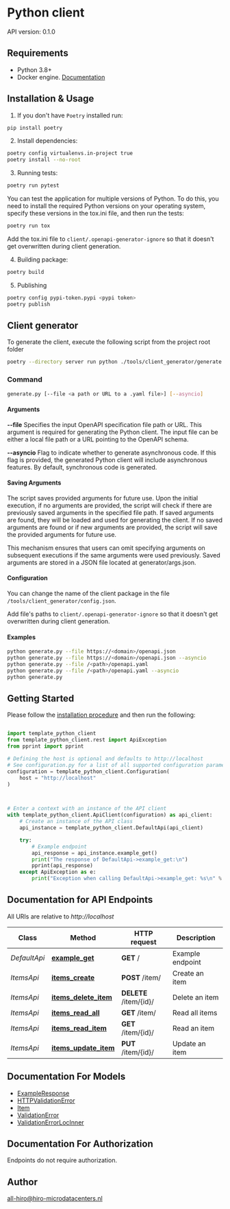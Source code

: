 # Python client
API version: 0.1.0

## Requirements

- Python 3.8+
- Docker engine. [Documentation](https://docs.docker.com/engine/install/)

## Installation & Usage

1. If you don't have `Poetry` installed run:

```bash
pip install poetry
```

2. Install dependencies:

```bash
poetry config virtualenvs.in-project true
poetry install --no-root
```

3. Running tests:

```bash
poetry run pytest
```

You can test the application for multiple versions of Python. To do this, you need to install the required Python versions on your operating system, specify these versions in the tox.ini file, and then run the tests:
```bash
poetry run tox
```
Add the tox.ini file to `client/.openapi-generator-ignore` so that it doesn't get overwritten during client generation.

4. Building package:

```bash
poetry build
```

5. Publishing
```bash
poetry config pypi-token.pypi <pypi token>
poetry publish
```

## Client generator
To generate the client, execute the following script from the project root folder
```bash
poetry --directory server run python ./tools/client_generator/generate.py --file ./api/openapi.yaml
```

### Command
```bash
generate.py [--file <a path or URL to a .yaml file>] [--asyncio]
```

#### Arguments
**--file**
Specifies the input OpenAPI specification file path or URL. This argument is required for generating the Python client. The input file can be either a local file path or a URL pointing to the OpenAPI schema.

**--asyncio**
Flag to indicate whether to generate asynchronous code. If this flag is provided, the generated Python client will include asynchronous features. By default, synchronous code is generated.

#### Saving Arguments

The script saves provided arguments for future use. Upon the initial execution, if no arguments are provided, the script will check if there are previously saved arguments in the specified file path. If saved arguments are found, they will be loaded and used for generating the client. If no saved arguments are found or if new arguments are provided, the script will save the provided arguments for future use.

This mechanism ensures that users can omit specifying arguments on subsequent executions if the same arguments were used previously. Saved arguments are stored in a JSON file located at generator/args.json.

#### Configuration
You can change the name of the client package in the file `/tools/client_generator/config.json`.

Add file's paths to `client/.openapi-generator-ignore` so that it doesn't get overwritten during client generation.

#### Examples

```bash
python generate.py --file https://<domain>/openapi.json
python generate.py --file https://<domain>/openapi.json --asyncio
python generate.py --file /<path>/openapi.yaml
python generate.py --file /<path>/openapi.yaml --asyncio
python generate.py
```

## Getting Started

Please follow the [installation procedure](#installation--usage) and then run the following:

```python

import template_python_client
from template_python_client.rest import ApiException
from pprint import pprint

# Defining the host is optional and defaults to http://localhost
# See configuration.py for a list of all supported configuration parameters.
configuration = template_python_client.Configuration(
    host = "http://localhost"
)



# Enter a context with an instance of the API client
with template_python_client.ApiClient(configuration) as api_client:
    # Create an instance of the API class
    api_instance = template_python_client.DefaultApi(api_client)

    try:
        # Example endpoint
        api_response = api_instance.example_get()
        print("The response of DefaultApi->example_get:\n")
        pprint(api_response)
    except ApiException as e:
        print("Exception when calling DefaultApi->example_get: %s\n" % e)

```

## Documentation for API Endpoints

All URIs are relative to *http://localhost*

Class | Method | HTTP request | Description
------------ | ------------- | ------------- | -------------
*DefaultApi* | [**example_get**](docs/DefaultApi.md#example_get) | **GET** / | Example endpoint
*ItemsApi* | [**items_create**](docs/ItemsApi.md#items_create) | **POST** /item/ | Create an item
*ItemsApi* | [**items_delete_item**](docs/ItemsApi.md#items_delete_item) | **DELETE** /item/{id}/ | Delete an item
*ItemsApi* | [**items_read_all**](docs/ItemsApi.md#items_read_all) | **GET** /item/ | Read all items
*ItemsApi* | [**items_read_item**](docs/ItemsApi.md#items_read_item) | **GET** /item/{id}/ | Read an item
*ItemsApi* | [**items_update_item**](docs/ItemsApi.md#items_update_item) | **PUT** /item/{id}/ | Update an item


## Documentation For Models

 - [ExampleResponse](docs/ExampleResponse.md)
 - [HTTPValidationError](docs/HTTPValidationError.md)
 - [Item](docs/Item.md)
 - [ValidationError](docs/ValidationError.md)
 - [ValidationErrorLocInner](docs/ValidationErrorLocInner.md)


<a id="documentation-for-authorization"></a>
## Documentation For Authorization

Endpoints do not require authorization.


## Author

all-hiro@hiro-microdatacenters.nl


